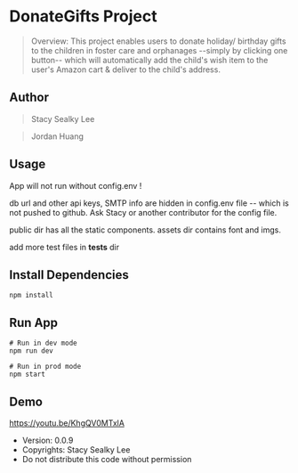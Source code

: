 # DonateGifts Project

> Overview: This project enables users to donate holiday/ birthday gifts to the children in foster care and orphanages --simply by clicking one button-- which will automatically add the child's wish item to the user's Amazon cart & deliver to the child's address.

## Author

> Stacy Sealky Lee

> Jordan Huang

## Usage

App will not run without config.env !

db url and other api keys, SMTP info are hidden in config.env file -- which is not pushed to github. Ask Stacy or another contributor for the config file.

public dir has all the static components. assets dir contains font and imgs. 

add more test files in __tests__ dir

## Install Dependencies

```
npm install
```

## Run App

```
# Run in dev mode
npm run dev 

# Run in prod mode
npm start 
```

## Demo

https://youtu.be/KhgQV0MTxlA

- Version: 0.0.9
- Copyrights: Stacy Sealky Lee
- Do not distribute this code without permission
